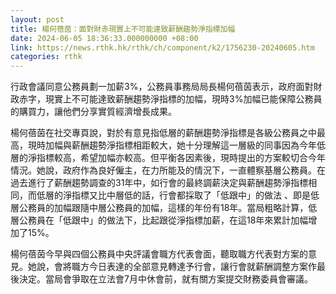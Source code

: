 ```yaml
---
layout: post
title: 楊何蓓茵：面對財赤現實上不可能達致薪酬趨勢淨指標加幅
date: 2024-06-05 18:36:33.000000000 +08:00
link: https://news.rthk.hk/rthk/ch/component/k2/1756230-20240605.htm
categories: rthk
---
```


行政會議同意公務員劃一加薪3%，公務員事務局局長楊何蓓茵表示，政府面對財政赤字，現實上不可能達致薪酬趨勢淨指標的加幅，現時3%加幅已能保障公務員的購買力，讓他們分享實質經濟增長成果。

楊何蓓茵在社交專頁說，對於有意見指低層的薪酬趨勢淨指標是各級公務員之中最高，現時加幅與薪酬趨勢淨指標相距較大，她十分理解這一層級的同事因為今年低層的淨指標較高，希望加幅亦較高。但平衡各因素後，現時提出的方案較切合今年情況。她說，政府作為良好僱主，在力所能及的情況下，一直體察基層公務員。在過去進行了薪酬趨勢調查的31年中，如行會的最終調薪決定與薪酬趨勢淨指標相同，而低層的淨指標又比中層低的話，行會都採取了「低跟中」的做法 、即是低層公務員的加幅跟隨中層公務員的加幅，這樣的年份有18年。當局粗略計算，低層公務員在「低跟中」的做法下，比起跟從淨指標加薪，在這18年來累計加幅增加了15%。

楊何蓓茵今早與四個公務員中央評議會職方代表會面，聽取職方代表對方案的意見。她說，會將職方今日表達的全部意見轉達予行會，讓行會就薪酬調整方案作最後決定。當局會爭取在立法會7月中休會前，就有關方案提交財務委員會審議。
